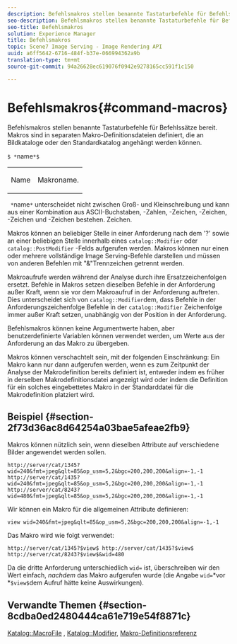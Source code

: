 ```yaml
---
description: Befehlsmakros stellen benannte Tastaturbefehle für Befehlssätze bereit. Makros sind in separaten Makro-Definitionsdateien definiert, die an Bildkataloge oder den Standardkatalog angehängt werden können.
seo-description: Befehlsmakros stellen benannte Tastaturbefehle für Befehlssätze bereit. Makros sind in separaten Makro-Definitionsdateien definiert, die an Bildkataloge oder den Standardkatalog angehängt werden können.
seo-title: Befehlsmakros
solution: Experience Manager
title: Befehlsmakros
topic: Scene7 Image Serving - Image Rendering API
uuid: a6ff5642-6716-484f-b37e-066994362a9b
translation-type: tm+mt
source-git-commit: 94a26628ec619076f0942e9278165cc591f1c150

---
```



# Befehlsmakros{#command-macros}

Befehlsmakros stellen benannte Tastaturbefehle für Befehlssätze bereit. Makros sind in separaten Makro-Definitionsdateien definiert, die an Bildkataloge oder den Standardkatalog angehängt werden können.

`$ *`name`*$`

<table id="simpletable_A03541622C354F60B5F304B999C4EF8E"> 
 <tr class="strow"> 
  <td class="stentry"> <p><span class="codeph"> <span class="varname"> Name</span></span> </p> </td> 
  <td class="stentry"> <p>Makroname. </p></td> 
 </tr> 
</table>

` *`name`*` unterscheidet nicht zwischen Groß- und Kleinschreibung und kann aus einer Kombination aus ASCII-Buchstaben, -Zahlen, -Zeichen, -Zeichen, -Zeichen und -Zeichen bestehen. Zeichen.

Makros können an beliebiger Stelle in einer Anforderung nach dem &#39;?&#39; sowie an einer beliebigen Stelle innerhalb eines `catalog::Modifier` oder `catalog::PostModifier` -Felds aufgerufen werden. Makros können nur einen oder mehrere vollständige Image Serving-Befehle darstellen und müssen von anderen Befehlen mit &quot;&amp;&quot;Trennzeichen getrennt werden.

Makroaufrufe werden während der Analyse durch ihre Ersatzzeichenfolgen ersetzt. Befehle in Makros setzen dieselben Befehle in der Anforderung außer Kraft, wenn sie vor dem Makroaufruf in der Anforderung auftreten. Dies unterscheidet sich von `catalog::Modifier`dem, dass Befehle in der Anforderungszeichenfolge Befehle in der `catalog::Modifier` Zeichenfolge immer außer Kraft setzen, unabhängig von der Position in der Anforderung.

Befehlsmakros können keine Argumentwerte haben, aber benutzerdefinierte Variablen können verwendet werden, um Werte aus der Anforderung an das Makro zu übergeben.

Makros können verschachtelt sein, mit der folgenden Einschränkung: Ein Makro kann nur dann aufgerufen werden, wenn es zum Zeitpunkt der Analyse der Makrodefinition bereits definiert ist, entweder indem es früher in derselben Makrodefinitionsdatei angezeigt wird oder indem die Definition für ein solches eingebettetes Makro in der Standarddatei für die Makrodefinition platziert wird.

## Beispiel {#section-2f73d36ac8d64254a03bae5afeae2fb9}

Makros können nützlich sein, wenn dieselben Attribute auf verschiedene Bilder angewendet werden sollen.

`http://server/cat/1345?wid=240&fmt=jpeg&qlt=85&op_usm=5,2&bgc=200,200,200&align=-1,-1 http://server/cat/1435?wid=240&fmt=jpeg&qlt=85&op_usm=5,2&bgc=200,200,200&align=-1,-1 http://server/cat/8243?wid=480&fmt=jpeg&qlt=85&op_usm=5,2&bgc=200,200,200&align=-1,-1`

Wir können ein Makro für die allgemeinen Attribute definieren:

`view wid=240&fmt=jpeg&qlt=85&op_usm=5,2&bgc=200,200,200&align=-1,-1`

Das Makro wird wie folgt verwendet:

`http://server/cat/1345?$view$ http://server/cat/1435?$view$ http://server/cat/8243?$view$&wid=480`

Da die dritte Anforderung unterschiedlich `wid=` ist, überschreiben wir den Wert einfach, *nachdem* das Makro aufgerufen wurde (die Angabe `wid=`*vor *`$view$`dem Aufruf hätte keine Auswirkungen).

## Verwandte Themen {#section-8cdba0ed2480444ca61e719e54f8871c}

[Katalog::MacroFile](../../../../../is-api/image-catalog/image-serving-api-ref/c-image-catalog-reference/c-attributes-reference/r-macrofile.md#reference-f91d717b3847458ca0f1fe95387554a2) , [Katalog::Modifier](/help/aem-is-ir-api/is-api/image-catalog/image-serving-api-ref/c-image-catalog-reference/c-image-svg-data-reference/c-image-data-reference/r-modifier-cat.md), [Makro-Definitionsreferenz](../../../../../is-api/image-catalog/image-serving-api-ref/c-image-catalog-reference/c-macro-definition-reference/c-macro-definition-reference.md#concept-5ec73f7636c1496fba1e94094e694e79)
